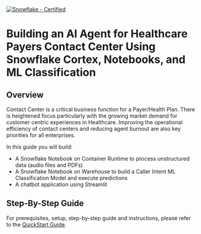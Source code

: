 [![Snowflake - Certified](https://img.shields.io/badge/Snowflake-Certified-2ea44f?style=for-the-badge&logo=snowflake)](https://developers.snowflake.com/solutions/)

# Building an AI Agent for Healthcare Payers Contact Center Using Snowflake Cortex, Notebooks, and ML Classification

## Overview
Contact Center is a critical business function for a Payer/Health Plan. There is heightened focus particularly with the growing market demand for customer centric experiences in Healthcare. Improving the operational efficiency of contact centers and reducing agent burnout are also key priorities for all enterprises.

In this guide you will build:
- A Snowflake Notebook on Container Runtime to process unstructured data (audio files and PDFs)
- A Snowflake Notebook on Warehouse to build a Caller Intent ML Classification Model and execute predictions
- A chatbot application using Streamlit

## Step-By-Step Guide
For prerequisites, setup, step-by-step guide and instructions, please refer to the [QuickStart Guide]().
